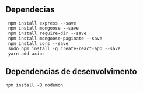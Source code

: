## Dependecias
     npm install express --save
     npm install mongoose --save
     npm install require-dir --save
     npm install mongoose-paginate --save
     npm install cors --save
     sudo npm install -g create-react-app --save
     yarn add axios


## Dependencias de desenvolvimento 
    npm install -D nodemon 
